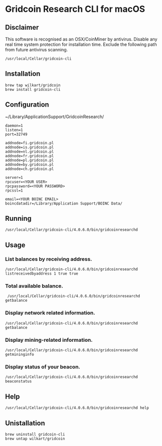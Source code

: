 # Gridcoin Research CLI for macOS

## Disclaimer
This software is recognised as an OSX/CoinMiner by antivirus. Disable any real time system protection for installation time. Exclude the following path from future antivirus scanning.
    
    /usr/local/Cellar/gridcoin-cli


## Installation

    brew tap wilkart/gridcoin
    brew install gridcoin-cli


## Configuration
~/Library/ApplicationSupport/GridcoinResearch/

    daemon=1
    listen=1
    port=32749

    addnode=fi.gridcoin.pl
    addnode=is.gridcoin.pl
    addnode=nl.gridcoin.pl
    addnode=fr.gridcoin.pl
    addnode=pl.gridcoin.pl
    addnode=by.gridcoin.pl
    addnode=ch.gridcoin.pl

    server=1
    rpcuser=<YOUR USER>
    rpcpassword=<YOUR PASSWORD>
    rpcssl=1
    
    email=<YOUR BOINC EMAIL>
    boincdatadir=/Library/Application Support/BOINC Data/


## Running
    /usr/local/Cellar/gridcoin-cli/4.0.6.0/bin/gridcoinresearchd

## Usage

### List balances by receiving address.
    /usr/local/Cellar/gridcoin-cli/4.0.6.0/bin/gridcoinresearchd listreceivedbyaddress 1 true true

### Total available balance.
     /usr/local/Cellar/gridcoin-cli/4.0.6.0/bin/gridcoinresearchd getbalance

### Display network related information.
    /usr/local/Cellar/gridcoin-cli/4.0.6.0/bin/gridcoinresearchd getbalance

### Display mining-related information.
    /usr/local/Cellar/gridcoin-cli/4.0.6.0/bin/gridcoinresearchd getmininginfo

### Display status of your beacon.
    /usr/local/Cellar/gridcoin-cli/4.0.6.0/bin/gridcoinresearchd beaconstatus


## Help
    /usr/local/Cellar/gridcoin-cli/4.0.6.0/bin/gridcoinresearchd help


## Unistallation

    brew uninstall gridcoin-cli
    brew untap wilkart/gridcoin
